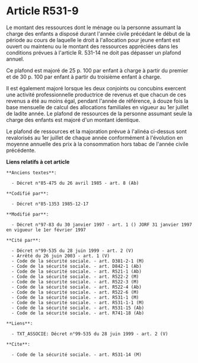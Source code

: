 # Article R531-9

Le montant des ressources dont le ménage ou la personne assumant la charge des enfants a disposé durant l'année civile
précédant le début de la période au cours de laquelle le droit à l'allocation pour jeune enfant est ouvert ou maintenu ou le
montant des ressources appréciées dans les conditions prévues à l'article R. 531-14 ne doit pas dépasser un plafond annuel.

Ce plafond est majoré de 25 p. 100 par enfant à charge à partir du premier et de 30 p. 100 par enfant à partir du troisième
enfant à charge. 

Il est également majoré lorsque les deux conjoints ou concubins exercent une activité professionnelle productrice de revenus
et que chacun de ces revenus a été au moins égal, pendant l'année de référence, à douze fois la base mensuelle de calcul des
allocations familiales en vigueur au 1er juillet de ladite année. Le plafond de ressources de la personne assumant seule la
charge des enfants est majoré d'un montant identique. 

Le plafond de ressources et la majoration prévue à l'alinéa ci-dessus sont revalorisés au 1er juillet de chaque année
conformément à l'évolution en moyenne annuelle des prix à la consommation hors tabac de l'année civile précédente.

**Liens relatifs à cet article**

	**Anciens textes**:

	  - Décret n°85-475 du 26 avril 1985 - art. 8 (Ab)

	**Codifié par**:

	  - Décret n°85-1353 1985-12-17

	**Modifié par**:

	  - Décret n°97-83 du 30 janvier 1997 - art. 1 () JORF 31 janvier 1997 en vigueur le 1er février 1997

	**Cité par**:

	  - Décret n°99-535 du 28 juin 1999 - art. 2 (V)
	  - Arrêté du 26 juin 2003 - art. 1 (V)
	  - Code de la sécurité sociale. - art. D381-2-1 (M)
	  - Code de la sécurité sociale. - art. D842-1 (Ab)
	  - Code de la sécurité sociale. - art. R521-1 (Ab)
	  - Code de la sécurité sociale. - art. R522-2 (M)
	  - Code de la sécurité sociale. - art. R522-3 (M)
	  - Code de la sécurité sociale. - art. R522-4 (Ab)
	  - Code de la sécurité sociale. - art. R522-6 (M)
	  - Code de la sécurité sociale. - art. R531-1 (M)
	  - Code de la sécurité sociale. - art. R531-1-1 (M)
	  - Code de la sécurité sociale. - art. R531-15 (Ab)
	  - Code de la sécurité sociale. - art. R741-18 (Ab)

	**Liens**:

	  - TXT_ASSOCIE: Décret n°99-535 du 28 juin 1999 - art. 2 (V)

	**Cite**:

	  - Code de la sécurité sociale. - art. R531-14 (M)
